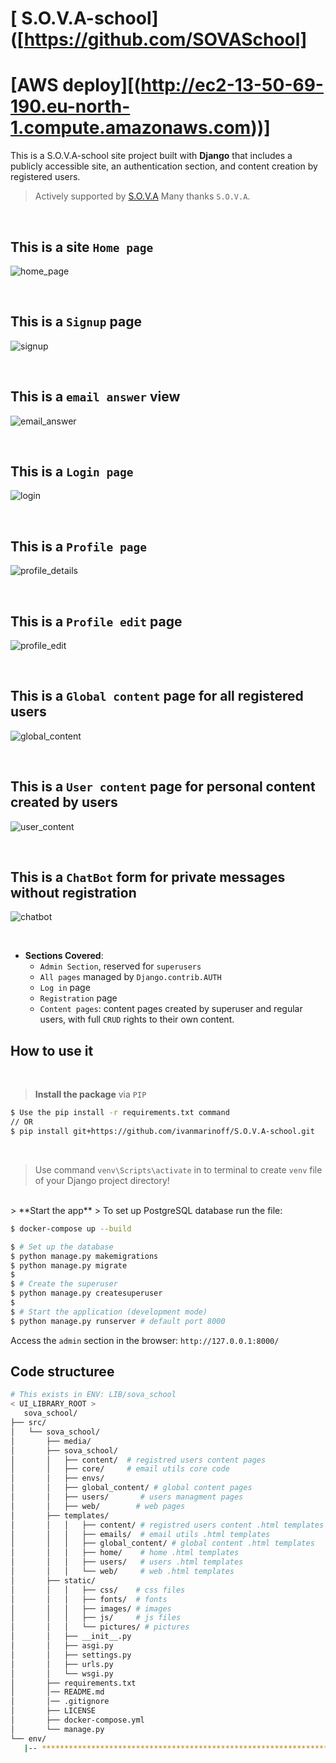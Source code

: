 # [ S.O.V.A-school]([https://github.com/SOVASchool]

# [AWS deploy][(http://ec2-13-50-69-190.eu-north-1.compute.amazonaws.com))]

[//]: # (Modern template for **Django** that covers `Admin Section`, all authentication pages &#40;registration included&#41; crafted on top of **[Black Dashboard]&#40;https://appseed.us/product/black-dashboard/django/&#41;**, an open-source `Bootstrap 5` design from [Creative-Tim]&#40;https://www.creative-tim.com/?AFFILIATE=128200&#41;.)
This is a S.O.V.A-school site project built with  **Django** that includes a publicly accessible site, an authentication section, and content creation by registered users.
> Actively supported by [ S.O.V.A](http://www.sovapsychologist.com") Many thanks `S.O.V.A`.

<br>

## This is a site `Home page`
![home_page](https://github.com/ivanmarinoff/S.O.V.A-school/assets/107050101/28745df3-30d3-4065-97b6-1ab414735f5a)

<br />

## This is a `Signup` page
![signup](https://github.com/ivanmarinoff/S.O.V.A-school/assets/107050101/4b6c2d47-02c1-4f06-acbe-7d68e0e2d7dc)

<br />

## This is a `email answer` view
![email_answer](https://github.com/ivanmarinoff/S.O.V.A-school/assets/107050101/2305c55a-80c9-4343-8899-d4a6853f85ae)

<br />

## This is a `Login page`
![login](https://github.com/ivanmarinoff/S.O.V.A-school/assets/107050101/ca22a941-afd2-4814-a4d2-98ce4ba4a771)

<br />

## This is a `Profile page`
![profile_details](https://github.com/ivanmarinoff/S.O.V.A-school/assets/107050101/c7b4e4c3-7077-4c43-b529-a7d72d9282bd)

<br />

## This is a `Profile edit` page
![profile_edit](https://github.com/ivanmarinoff/S.O.V.A-school/assets/107050101/66014645-d165-4073-9882-111c4e390c33)

<br />

## This is a `Global content` page for all registered users
![global_content](https://github.com/ivanmarinoff/S.O.V.A-school/assets/107050101/294729d5-87df-4223-9ef4-2781e2c3bd21)

<br />

## This is a `User content` page for personal content created by users
![user_content](https://github.com/ivanmarinoff/S.O.V.A-school/assets/107050101/41c82907-a821-4abd-8a3c-f519a38fd406)

<br />

## This is a `ChatBot` form for private messages without registration
![chatbot](https://github.com/ivanmarinoff/S.O.V.A-school/assets/107050101/84712541-cdf1-438d-84a7-090ad040f63b)

<br />

- **Sections Covered**: 
  - `Admin Section`, reserved for `superusers`
  - `All pages` managed by `Django.contrib.AUTH`
  - `Log in` page
  - `Registration` page
  - `Content pages`: content pages created by superuser and regular users, with full `CRUD` rights to their own content. 
  

## How to use it
<br />

> **Install the package** via `PIP` 

```bash
$ Use the pip install -r requirements.txt command 
// OR
$ pip install git+https://github.com/ivanmarinoff/S.O.V.A-school.git
```

<br />

> Use command `venv\Scripts\activate` in to terminal to create `venv` file of your Django project directory!

<br />
> **Start the app**
> To set up PostgreSQL database run the file:

```bash
$ docker-compose up --build
```

```bash
$ # Set up the database
$ python manage.py makemigrations
$ python manage.py migrate
$
$ # Create the superuser
$ python manage.py createsuperuser
$
$ # Start the application (development mode)
$ python manage.py runserver # default port 8000
```

Access the `admin` section in the browser: `http://127.0.0.1:8000/`
<br />

## Code structuree 

```bash
# This exists in ENV: LIB/sova_school
< UI_LIBRARY_ROOT >                      
   sova_school/
├── src/
│   └── sova_school/
│       ├── media/
│       ├── sova_school/
│       │   ├── content/  # registred users content pages
│       │   ├── core/     # email utils core code
│       │   ├── envs/
│       │   ├── global_content/ # global content pages
│       │   ├── users/       # users managment pages
│       │   ├── web/        # web pages
│       ├── templates/
│       │   │   ├── content/ # registred users content .html templates
│       │   │   ├── emails/  # email utils .html templates
│       │   │   ├── global_content/ # global content .html templates
│       │   │   ├── home/    # home .html templates
│       │   │   ├── users/   # users .html templates
│       │   │   └── web/     # web .html templates
│       ├── static/
│       │   │   ├── css/    # css files
│       │   │   ├── fonts/  # fonts
│       │   │   ├── images/ # images
│       │   │   ├── js/     # js files
│       │   │   └── pictures/ # pictures
│       │   ├── __init__.py
│       │   ├── asgi.py
│       │   ├── settings.py
│       │   ├── urls.py
│       │   └── wsgi.py
│       ├── requirements.txt
│       │── README.md  
│       │── .gitignore  
│       ├── LICENSE
│       ├── docker-compose.yml
│       └── manage.py
└── env/
   |-- ************************************************************************
```

<br />
